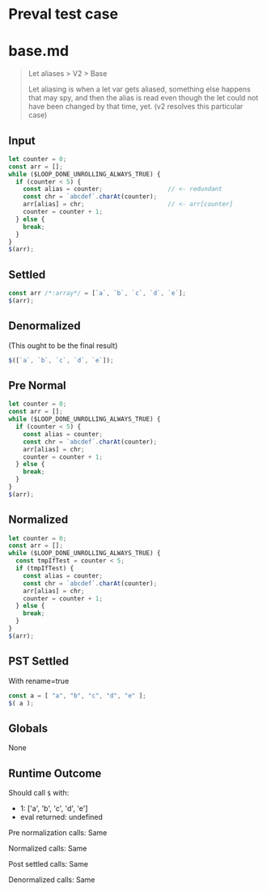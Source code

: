 # Preval test case

# base.md

> Let aliases > V2 > Base
>
> Let aliasing is when a let var gets aliased, something else happens that may spy, and then 
> the alias is read even though the let could not have been changed by that time, yet.
> (v2 resolves this particular case)

## Input

`````js filename=intro
let counter = 0;
const arr = [];
while ($LOOP_DONE_UNROLLING_ALWAYS_TRUE) {
  if (counter < 5) {
    const alias = counter;                  // <- redundant
    const chr = `abcdef`.charAt(counter);
    arr[alias] = chr;                       // <- arr[counter]
    counter = counter + 1;
  } else {
    break;
  }
}
$(arr);
`````

## Settled


`````js filename=intro
const arr /*:array*/ = [`a`, `b`, `c`, `d`, `e`];
$(arr);
`````

## Denormalized
(This ought to be the final result)

`````js filename=intro
$([`a`, `b`, `c`, `d`, `e`]);
`````

## Pre Normal


`````js filename=intro
let counter = 0;
const arr = [];
while ($LOOP_DONE_UNROLLING_ALWAYS_TRUE) {
  if (counter < 5) {
    const alias = counter;
    const chr = `abcdef`.charAt(counter);
    arr[alias] = chr;
    counter = counter + 1;
  } else {
    break;
  }
}
$(arr);
`````

## Normalized


`````js filename=intro
let counter = 0;
const arr = [];
while ($LOOP_DONE_UNROLLING_ALWAYS_TRUE) {
  const tmpIfTest = counter < 5;
  if (tmpIfTest) {
    const alias = counter;
    const chr = `abcdef`.charAt(counter);
    arr[alias] = chr;
    counter = counter + 1;
  } else {
    break;
  }
}
$(arr);
`````

## PST Settled
With rename=true

`````js filename=intro
const a = [ "a", "b", "c", "d", "e" ];
$( a );
`````

## Globals

None

## Runtime Outcome

Should call `$` with:
 - 1: ['a', 'b', 'c', 'd', 'e']
 - eval returned: undefined

Pre normalization calls: Same

Normalized calls: Same

Post settled calls: Same

Denormalized calls: Same
